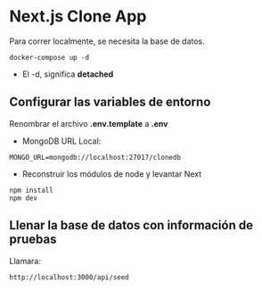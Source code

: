 # Next.js Clone App
Para correr localmente, se necesita la base de datos.
```
docker-compose up -d
```

* El -d, significa __detached__



## Configurar las variables de entorno
Renombrar el archivo __.env.template__ a __.env__
* MongoDB URL Local:
```
MONGO_URL=mongodb://localhost:27017/clonedb
```

* Reconstruir los módulos de node y levantar Next
```
npm install
npm dev
```


## Llenar la base de datos con información de pruebas

Llamara:
```
http://localhost:3000/api/seed
```